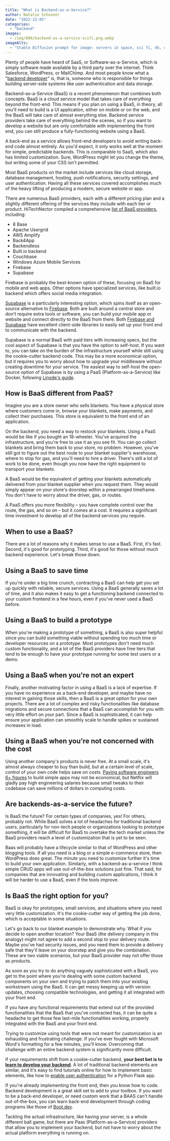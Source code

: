 ```yaml
---
title: "What is Backend-as-a-Service?"
author: Natalie Schooner
date: "2022-12-05"
categories: 
  - "backend"
images:
  - /img/800/backend-as-a-service-scifi.png.webp
imageAlts:
  - "Stable Diffusion prompt for image: servers in space, sci fi, 4k, cinematic"
---
```


Plenty of people have heard of SaaS, or Software-as-a-Service, which is simply software made available by a third party over the internet. Think Salesforce, WordPress, or MailChimp. And most people know what a "[backend developer](/backend/become-backend-developer/)" is, that is, someone who is responsible for things building server-side systems like user authentication and data storage.

Backend-as-a-Service (BaaS) is a recent phenomenon that combines both concepts. BaaS is a cloud service model that takes care of everything beyond the front-end. This means if you plan on using a BaaS, in theory, all you'll need to build is a UI application, either on mobile or on the web, and the BaaS will take care of almost everything else. Backend service providers take care of everything behind the scenes, so if you want to develop a website but are only comfortable with implementing the front end, you can still produce a fully-functioning website using a BaaS.

A back-end as a service allows front-end developers to avoid writing back-end code almost entirely. As you'd expect, it only works well at the moment for simple, predictable backends. This is comparable to SaaS, which also has limited customization. Sure, WordPress might let you change the theme, but writing some of your CSS isn't permitted.

Most BaaS products on the market include services like cloud storage, database management, hosting, push notifications, security settings, and user authentication. Having all these services covered accomplishes much of the heavy lifting of producing a modern, secure website or app.

There are numerous BaaS providers, each with a different pricing plan and a slightly different offering of the services they include with each tier or product. HiTechNector compiled a comprehensive [list of BaaS providers](https://www.hitechnectar.com/blogs/top-14-backend-as-a-service-providers/), including:

* 8 Base
* Apache Usergrid
* AWS Amplify
* Back4App
* Backendless
* Built.io backend
* Couchbase
* Windows Azure Mobile Services
* Firebase
* Supabase

Firebase is probably the best-known option of these, focusing on BaaS for mobile and web apps. Other options have specialized services, like built.io backend which offers social media integration.

[Supabase](https://supabase.com/) is a particularly interesting option, which spins itself as an open-source alternative to [Firebase](https://firebase.google.com/). Both are built around a central store and don't require extra tools or software, you can build your mobile app or website and connect directly to the BaaS from there. Both [Firebase and Supabase](https://supabase.com/alternatives/supabase-vs-firebase) have excellent client-side libraries to easily set up your front end to communicate with the backend.

Supabase is a normal BaaS with paid tiers with increasing specs, but the cool aspect of Supabase is that you have the option to self-host. If you want to, you can take on the burden of the infrastructure yourself while still using the cookie-cutter backend code. This may be a more economical option, but it requires you to worry about how to upgrade your middleware without creating downtime for your service. The easiest way to self-host the open-source option of Supabase is by using a PaaS (Platform-as-a-Service) like Docker, following [Linode's guide](https://www.linode.com/docs/guides/installing-supabase/).

## How is BaaS different from PaaS?

Imagine you are a store owner who sells blankets. You have a physical store where customers come in, browse your blankets, make payments, and collect their purchases. This store is equivalent to the front end of an application.

On the backend, you need a way to restock your blankets. Using a PaaS would be like if you bought an 18-wheeler. You've acquired the infrastructure, and you're free to use it as you see fit. You can go collect blankets and bring them back to your store, no problem. However, you've still got to figure out the best route to your blanket supplier's warehouse, where to stop for gas, and you'll need to hire a driver. There's still a lot of work to be done, even though you now have the right equipment to transport your blankets.

A BaaS would be the equivalent of getting your blankets automatically delivered from your blanket supplier when you request them. They would simply appear on your store's doorstep within a prearranged timeframe. You don't have to worry about the driver, gas, or routes.

A PaaS offers you more flexibility – you have complete control over the route, the gas, and so on – but it comes at a cost. It requires a significant time investment to develop all of the backend services you require.

## When to use a BaaS?

There are a lot of reasons why it makes sense to use a BaaS. First, it's fast. Second, it's good for prototyping. Third, it's good for those without much backend experience. Let's break those down.

## Using a BaaS to save time

If you're under a big time crunch, contracting a BaaS can help get you set up quickly with reliable, secure services. Using a BaaS generally saves a lot of time, and it also makes it easy to get a functioning backend connected to your custom frontend in a few hours, even if you've never used a BaaS before.

## Using a BaaS to build a prototype

When you're making a prototype of something, a BaaS is also super helpful since you can build something viable without spending too much time or developer resources on a prototype. Most prototypes don't need much custom functionality, and a lot of the BaaS providers have free tiers that tend to be enough to have your prototype running for some test users or a demo.

## Using a BaaS when you're not an expert

Finally, another motivating factor in using a BaaS is a lack of expertise. If you have no experience as a back-end developer, and maybe have no interest in gaining those skills, then a BaaS is a great option for your own projects. There are a lot of complex and risky functionalities like database migrations and secure connections that a BaaS can accomplish for you with very little effort on your part. Since a BaaS is sophisticated, it can help ensure your application can smoothly scale to handle spikes or sustained increases in load.

## Using a BaaS when you're not concerned with the cost

Using another company's products is never free. At a small scale, it's almost always cheaper to buy than build, but at a certain level of scale, control of your own code helps save on costs. [Paying software engineers 6+ figures](/jobs/how-much-do-software-engineers-make/) to build simple apps may not be economical, but Netflix will gladly pay high engineering salaries because small tweaks to their codebase can save millions of dollars in computing costs.

## Are backends-as-a-service the future?

Is BaaS the future? For certain types of companies, yes! For others, probably not. While BaaS solves a lot of headaches for traditional backend users, particularly for non-tech people or organizations looking to prototype something, it will be difficult for BaaS to overtake the tech market unless the BaaS providers reach a level of customization that is yet to be seen.

Baas will probably have a lifecycle similar to that of WordPress and other blogging tools. If all you need is a blog or a simple e-commerce store, then WordPress does great. The minute you need to customize further it's time to build your own application. Similarly, with a backend-as-a-service I think simple CRUD apps will use out-of-the-box solutions just fine. That said, for companies that are innovating and building custom applications, I think it will be harder to use a BaaS, even if the tools improve.

## Is BaaS the right option for you?

BaaS is okay for prototypes, small services, and situations where you need very little customization. It's the cookie-cutter way of getting the job done, which is acceptable in some situations.

Let's go back to our blanket example to demonstrate why. What if you decide to open another location? Your BaaS (the delivery company in this analogy) might not agree to add a second stop to your delivery route. Maybe you've had security issues, and you need them to provide a delivery safe that they'll leave on your doorstep and give you the combination. These are two viable scenarios, but your BaaS provider may not offer those as products.

As soon as you try to do anything vaguely sophisticated with a BaaS, you get to the point where you're dealing with some custom backend components on your own and trying to patch them into your existing workstream using the BaaS. It can get messy keeping up with version updates, choosing compatible technologies, and getting it all integrated with your front end.

If you have any functional requirements that extend out of the provided functionalities that the BaaS that you've contracted has, it can be quite a headache to get those few last-mile functionalities working, properly integrated with the BaaS and your front end.

Trying to customize using tools that were not meant for customization is an exhausting and frustrating challenge. If you've ever fought with Microsoft Word's formatting for a few minutes, you'll know. Overcoming that challenge with an entire backend system is significantly more difficult.

If your requirements shift from a cookie-cutter backend, **your best bet is to [learn to develop your backend](https://boot.dev/tracks/backend)**. A lot of traditional backend elements are similar, and it's easy to find tutorials online for how to implement basic elements, like how to [enable user authentication](https://www.digitalocean.com/community/tutorials/how-to-add-authentication-to-your-app-with-flask-login) for a Python Flask app.

If you're already implementing the front end, then you know how to code. Backend development is a great skill set to add to your toolbox. If you want to be a back-end developer, or need custom work that a BAAS can't handle out-of-the-box, you can learn back-end development through coding programs like those of [Boot.dev](https://boot.dev/).

Tackling the actual infrastructure, like having your server, is a whole different ball game, but there are Paas (Platform-as-a-Service) providers that allow you to implement your backend, but not have to worry about the actual platform everything is running on.
